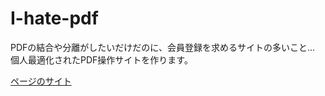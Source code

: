 # I-hate-pdf
PDFの結合や分離がしたいだけだのに、会員登録を求めるサイトの多いこと...  
個人最適化されたPDF操作サイトを作ります。  

[ページのサイト](https://belka612.github.io/I-hate-pdf/)